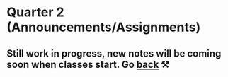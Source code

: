 # Quarter 2 (Announcements/Assignments)


## Still work in progress, new notes will be coming soon when classes start. Go [back](./index.md) ⚒️